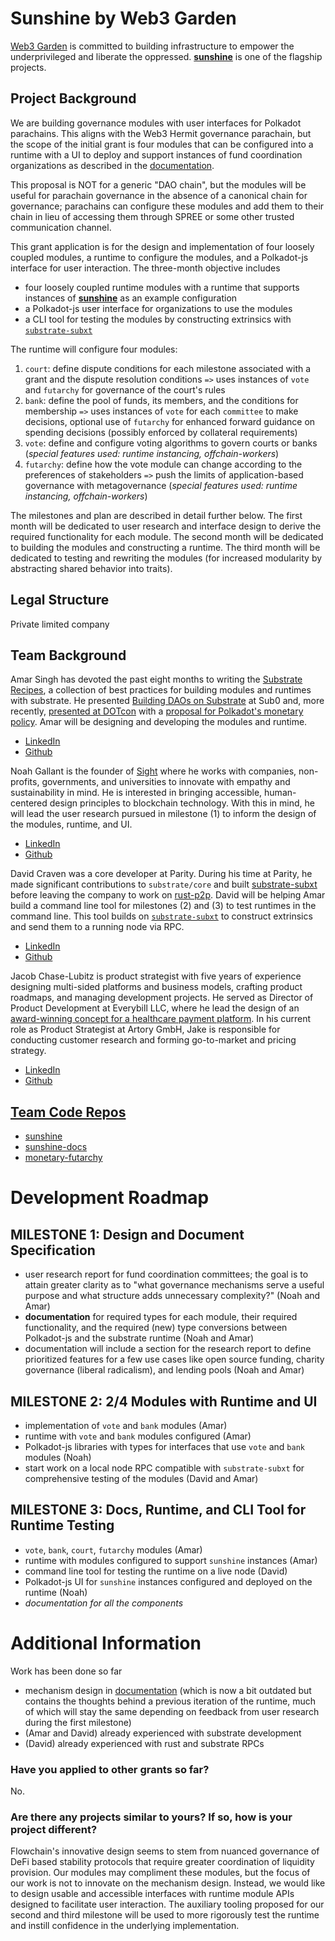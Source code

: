 # Sunshine by Web3 Garden

[Web3 Garden](https://web3.garden) is committed to building infrastructure to empower the underprivileged and liberate the oppressed. [**sunshine**](https://sunshine.community) is one of the flagship projects.

## Project Background

We are building governance modules with user interfaces for Polkadot parachains. This aligns with the Web3 Hermit governance parachain, but the scope of the initial grant is four modules that can be configured into a runtime with a UI to deploy and support instances of fund coordination organizations as described in the [documentation](https://web3garden.github.io/sunshine-book/).

This proposal is NOT for a generic "DAO chain", but the modules will be useful for parachain governance in the absence of a canonical chain for governance; parachains can configure these modules and add them to their chain in lieu of accessing them through SPREE or some other trusted communication channel.

This grant application is for the design and implementation of four loosely coupled modules, a runtime to configure the modules, and a Polkadot-js interface for user interaction. The three-month objective includes
* four loosely coupled runtime modules with a runtime that supports instances of [**sunshine**](https://web3garden.github.io/sunshine-book/) as an example configuration
* a Polkadot-js user interface for organizations to use the modules
* a CLI tool for testing the modules by constructing extrinsics with [`substrate-subxt`](https://github.com/paritytech/substrate-subxt/)

The runtime will configure four modules:
1. `court`: define dispute conditions for each milestone associated with a grant and the dispute resolution conditions `=>` uses instances of `vote` and `futarchy` for governance of the court's rules
2. `bank`: define the pool of funds, its members, and the conditions for membership `=>` uses instances of `vote` for each `committee` to make decisions, optional use of `futarchy` for enhanced forward guidance on spending decisions (possibly enforced by collateral requirements)
3. `vote`: define and configure voting algorithms to govern courts or banks (*special features used: runtime instancing, offchain-workers*)
4. `futarchy`: define how the vote module can change according to the preferences of stakeholders `=>` push the limits of application-based governance with metagovernance  (*special features used: runtime instancing, offchain-workers*)

The milestones and plan are described in detail further below. The first month will be dedicated to user research and interface design to derive the required functionality for each module. The second month will be dedicated to building the modules and constructing a runtime. The third month will be dedicated to testing and rewriting the modules (for increased modularity by abstracting shared behavior into traits).

## Legal Structure

Private limited company

## Team Background

Amar Singh has devoted the past eight months to writing the [Substrate Recipes](https://github.com/substrate-developer-hub/recipes), a collection of best practices for building modules and runtimes with substrate. He presented [Building DAOs on Substrate](https://www.youtube.com/watch?v=eguDIG11nW8) at Sub0 and, more recently, [presented at DOTcon](https://youtu.be/l9omXAWhWDM?t=101) with a [proposal for Polkadot's monetary policy](https://github.com/web3garden/monetary-futarchy). Amar will be designing and developing the modules and runtime. 
* [LinkedIn](https://www.linkedin.com/in/amar-singh-148043ba)
* [Github](https://github.com/4meta5)

Noah Gallant is the founder of [Sight](https://sight.design/) where he works with companies, non-profits, governments, and universities to innovate with empathy and sustainability in mind. He is interested in bringing accessible, human-centered design principles to blockchain technology. With this in mind, he will lead the user research pursued in milestone (1) to inform the design of the modules, runtime, and UI.
* [LinkedIn](https://www.linkedin.com/in/noah-gallant-9696078b)
* [Github](https://github.com/NoahGallant)

David Craven was a core developer at Parity. During his time at Parity, he made significant contributions to `substrate/core` and built [substrate-subxt](https://github.com/paritytech/substrate-subxt) before leaving the company to work on [rust-p2p](https://github.com/rust-p2p). David will be helping Amar build a command line tool for milestones (2) and (3) to test runtimes in the command line. This tool builds on [`substrate-subxt`](https://github.com/paritytech/substrate-subxt/) to construct extrinsics and send them to a running node via RPC.
* [LinkedIn](https://www.linkedin.com/in/dvc94ch)
* [Github](https://github.com/dvc94ch)

Jacob Chase-Lubitz is product strategist with five years of experience designing multi-sided platforms and business models, crafting product roadmaps, and managing development projects. He served as Director of Product Development at Everybill LLC, where he lead the design of an [award-winning concept for a healthcare payment platform](http://www.abillyoucanunderstand.com/winners-list/everybill). In his current role as Product Strategist at Artory GmbH, Jake is responsible for conducting customer research and forming go-to-market and pricing strategy. 
* [LinkedIn](https://www.linkedin.com/in/jchaselubitz/)
* [Github](https://github.com/jchaselubitz)

## <a href="https://github.com/web3garden/">Team Code Repos</a>

* [sunshine](https://github.com/web3garden/sunshine)
* [sunshine-docs](https://github.com/web3garden/sunshine-book)
* [monetary-futarchy](https://github.com/web3garden/monetary-futarchy)

# Development Roadmap

## MILESTONE 1: Design and Document Specification
- user research report for fund coordination committees; the goal is to attain greater clarity as to "what governance mechanisms serve a useful purpose and what structure adds unnecessary complexity?" (Noah and Amar)
- **documentation** for required types for each module, their required functionality, and the required (new) type conversions between Polkadot-js and the substrate runtime (Noah and Amar)
- documentation will include a section for the research report to define prioritized features for a few use cases like open source funding, charity governance (liberal radicalism), and lending pools (Noah and Amar)

## MILESTONE 2: 2/4 Modules with Runtime and UI
- implementation of `vote` and `bank` modules (Amar)
- runtime with `vote` and `bank` modules configured (Amar)
- Polkadot-js libraries with types for interfaces that use `vote` and `bank` modules (Noah)
- start work on a local node RPC compatible with `substrate-subxt` for comprehensive testing of the modules (David and Amar)

## MILESTONE 3: Docs, Runtime, and CLI Tool for Runtime Testing
- `vote`, `bank`, `court`, `futarchy` modules (Amar)
- runtime with modules configured to support `sunshine` instances (Amar)
- command line tool for testing the runtime on a live node (David)
- Polkadot-js UI for `sunshine` instances configured and deployed on the runtime (Noah)
- *documentation for all the components*

# Additional Information

Work has been done so far
* mechanism design in [documentation](https://web3garden.github.io/sunshine-book/) (which is now a bit outdated but contains the thoughts behind a previous iteration of the runtime, much of which will stay the same depending on feedback from user research during the first milestone)
* (Amar and David) already experienced with substrate development
* (David) already experienced with rust and substrate RPCs

### Have you applied to other grants so far?
No.

### Are there any projects similar to yours? If so, how is your project different?
Flowchain's innovative design seems to stem from nuanced governance of DeFi based stability protocols that require greater coordination of liquidity provision. Our modules may compliment these modules, but the focus of our work is not to innovate on the mechanism design. Instead, we would like to design usable and accessible interfaces with runtime module APIs designed to facilitate user interaction. The auxiliary tooling proposed for our second and third milestone will be used to more rigorously test the runtime and instill confidence in the underlying implementation.